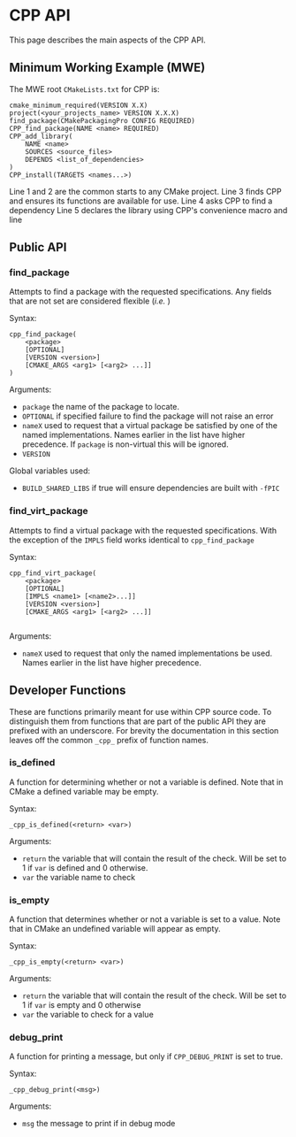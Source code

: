 CPP API
=======

This page describes the main aspects of the CPP API.

Minimum Working Example (MWE)
-----------------------------

The MWE root `CMakeLists.txt` for CPP is:

```
cmake_minimum_required(VERSION X.X)
project(<your_projects_name> VERSION X.X.X)
find_package(CMakePackagingPro CONFIG REQUIRED)
CPP_find_package(NAME <name> REQUIRED)
CPP_add_library(
    NAME <name> 
    SOURCES <source_files>
    DEPENDS <list_of_dependencies>             
)
CPP_install(TARGETS <names...>)
```

Line 1 and 2 are the common starts to any CMake project.  Line 3 finds CPP and
ensures its functions are available for use.  Line 4 asks CPP to find a 
dependency Line 5 declares the library using
CPP's convenience macro and line  


Public API
----------

### find_package

Attempts to find a package with the requested specifications.  Any fields that
are not set are considered flexible (*i.e.* )

Syntax:

```
cpp_find_package(
    <package>
    [OPTIONAL]
    [VERSION <version>]
    [CMAKE_ARGS <arg1> [<arg2> ...]]
)    
```

Arguments:
- `package` the name of the package to locate.
- `OPTIONAL` if specified failure to find the package will not raise an error
- `nameX` used to request that a virtual package be satisfied by one of the 
  named implementations.  Names earlier in the list have higher precedence. 
  If `package` is non-virtual this will be ignored.
- `VERSION`       


Global variables used:
- `BUILD_SHARED_LIBS` if true will ensure dependencies are built with `-fPIC`

### find_virt_package

Attempts to find a virtual package with the requested specifications.  With the
exception of the `IMPLS` field works identical to `cpp_find_package`

Syntax:

```
cpp_find_virt_package(
    <package>
    [OPTIONAL]
    [IMPLS <name1> [<name2>...]]
    [VERSION <version>]
    [CMAKE_ARGS <arg1> [<arg2> ...]]
    
```

Arguments:
- `nameX` used to request that only the named implementations be used.  Names 
  earlier in the list have higher precedence.   

Developer Functions
-------------------

These are functions primarily meant for use within CPP source code.  To 
distinguish them from functions that are part of the public API they are 
prefixed with an underscore.  For brevity the documentation in this section 
leaves off the common `_cpp_` prefix of function names.

### is_defined

A function for determining whether or not a variable is defined.  Note that 
in CMake a defined variable may be empty.

Syntax:

```
_cpp_is_defined(<return> <var>)
```

Arguments:
- `return` the variable that will contain the result of the check.  Will be set
  to 1 if `var` is defined and 0 otherwise.
- `var` the variable name to check


### is_empty

A function that determines whether or not a variable is set to a value.  Note
that in CMake an undefined variable will appear as empty.

Syntax:

```
_cpp_is_empty(<return> <var>)
```

Arguments:
- `return` the variable that will contain the result of the check.  Will be set
  to 1 if `var` is empty and 0 otherwise
- `var` the variable to check for a value  

### debug_print

A function for printing a message, but only if `CPP_DEBUG_PRINT` is set to 
true.

Syntax:

```
_cpp_debug_print(<msg>)
``` 

Arguments:
- `msg` the message to print if in debug mode
